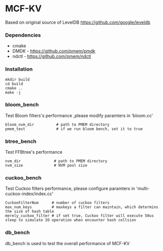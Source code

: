# MCF-KV

Based on original source of LevelDB <https://github.com/google/leveldb>

### Dependencies

- cmake
- DMDK - https://github.com/pmem/pmdk
- ndctl - https://github.com/pmem/ndctl

### Installation
```
mkdir build
cd build
cmake ..
make -j
```
### bloom_bench
Test Bloom filters's performance ,please modify paramters in 'bloom.cc'
```
bloom_nvm_dir          # path to PMEM directory
pmem_test              # if we run bloom bench, set it to true
```

### btree_bench
Test FFBtree's performance
```
nvm_dir               # path to PMEM directory
nvm_size              # NVM pool size
```

### cuckoo_bench
Test Cuckoo filters performance, please configure paramters in 'multi-cuckoo-index/index.cc'
```
CuckooFilterNum      # number of cuckoo filters
max_num_keys         # maxkeys a filter can maintain, which determins the size of hash table
merely_cuckoo_filter # if set true, Cuckoo filter will execute 50us sleep to simulate IO operation when encounter hash collsion
```

### db_bench
db_bench is used to test the overall performance of MCF-KV
